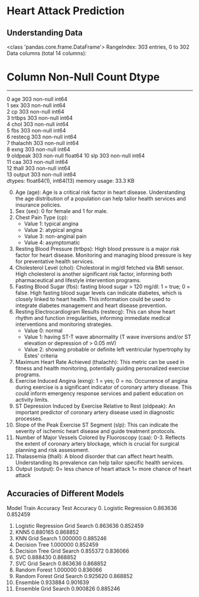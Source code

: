 # Heart Attack Prediction
## Understanding Data
<class 'pandas.core.frame.DataFrame'>
RangeIndex: 303 entries, 0 to 302
Data columns (total 14 columns):
 #   Column    Non-Null Count  Dtype  
---  ------    --------------  -----  
 0   age       303 non-null    int64  
 1   sex       303 non-null    int64  
 2   cp        303 non-null    int64  
 3   trtbps    303 non-null    int64  
 4   chol      303 non-null    int64  
 5   fbs       303 non-null    int64  
 6   restecg   303 non-null    int64  
 7   thalachh  303 non-null    int64  
 8   exng      303 non-null    int64  
 9   oldpeak   303 non-null    float64
 10  slp       303 non-null    int64  
 11  caa       303 non-null    int64  
 12  thall     303 non-null    int64  
 13  output    303 non-null    int64  
dtypes: float64(1), int64(13)
memory usage: 33.3 KB

0. Age (age): Age is a critical risk factor in heart disease. Understanding the age distribution of a population can help tailor health services and insurance policies.
1. Sex (sex): 0 for female and 1 for male. 
2. Chest Pain Type (cp): 
    - Value 1: typical angina
    - Value 2: atypical angina
    - Value 3: non-anginal pain
    - Value 4: asymptomatic
3. Resting Blood Pressure (trtbps): High blood pressure is a major risk factor for heart disease. Monitoring and managing blood pressure is key for preventative health services.
4. Cholesterol Level (chol): Cholestoral in mg/dl fetched via BMI sensor. High cholesterol is another significant risk factor, informing both pharmaceutical and lifestyle intervention programs.
5. Fasting Blood Sugar (fbs): fasting blood sugar > 120 mg/dl: 1 = true; 0 = false. High fasting blood sugar levels can indicate diabetes, which is closely linked to heart health. This information could be used to integrate diabetes management and heart disease prevention.
6. Resting Electrocardiogram Results (restecg): This can show heart rhythm and function irregularities, informing immediate medical interventions and monitoring strategies.
    - Value 0: normal
    - Value 1: having ST-T wave abnormality (T wave inversions and/or ST elevation or depression of > 0.05 mV)
    - Value 2: showing probable or definite left ventricular hypertrophy by Estes' criteria
7. Maximum Heart Rate Achieved (thalachh): This metric can be used in fitness and health monitoring, potentially guiding personalized exercise programs.
8. Exercise Induced Angina (exng): 1 = yes; 0 = no. Occurrence of angina during exercise is a significant indicator of coronary artery disease. This could inform emergency response services and patient education on activity limits.
9. ST Depression Induced by Exercise Relative to Rest (oldpeak): An important predictor of coronary artery disease used in diagnostic processes.
10. Slope of the Peak Exercise ST Segment (slp): This can indicate the severity of ischemic heart disease and guide treatment protocols.
11. Number of Major Vessels Colored by Fluoroscopy (caa): 0-3. Reflects the extent of coronary artery blockage, which is crucial for surgical planning and risk assessment.
12. Thalassemia (thall): A blood disorder that can affect heart health. Understanding its prevalence can help tailor specific health services.
13. Output (output): 0= less chance of heart attack 1= more chance of heart attack

## Accuracies of Different Models
Model	Train Accuracy	Test Accuracy
0.	Logistic Regression	0.863636	0.852459
1.	Logistic Regression Grid Search	0.863636	0.852459
2.	KNN5	0.880165	0.868852
3.	KNN Grid Search	1.000000	0.885246
4.	Decision Tree	1.000000	0.852459
5.	Decision Tree Grid Search	0.855372	0.836066
6.	SVC	0.888430	0.868852
7.	SVC Grid Search	0.863636	0.868852
8.	Random Forest	1.000000	0.836066
9.	Random Forest Grid Search	0.925620	0.868852
10.	Ensemble	0.933884	0.901639
11.	Ensemble Grid Search	0.900826	0.885246
